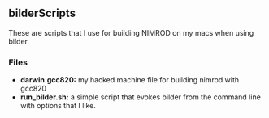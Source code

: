 ## bilderScripts
These are scripts that I use for building NIMROD on my macs when using bilder

### Files
 - **darwin.gcc820:** my hacked machine file for building nimrod with gcc820
 - **run_bilder.sh:** a simple script that evokes bilder from the command line with options that I like.
 